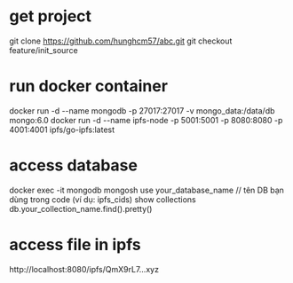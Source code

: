 
# get project
git clone https://github.com/hunghcm57/abc.git
git checkout feature/init_source

# run docker container
docker run -d --name mongodb -p 27017:27017 -v mongo_data:/data/db mongo:6.0
docker run -d --name ipfs-node -p 5001:5001 -p 8080:8080 -p 4001:4001 ipfs/go-ipfs:latest

# access database 
docker exec -it mongodb mongosh
use your_database_name     // tên DB bạn dùng trong code (ví dụ: ipfs_cids)
show collections
db.your_collection_name.find().pretty()

# access file in ipfs
http://localhost:8080/ipfs/QmX9rL7...xyz
